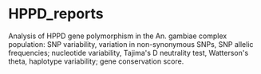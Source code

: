 # HPPD_reports
Analysis of HPPD gene polymorphism in the An. gambiae complex population: SNP variability, variation in non-synonymous SNPs, SNP allelic frequencies; nucleotide variability, Tajima's D neutrality test, Watterson's theta, haplotype variability; gene conservation score.  
